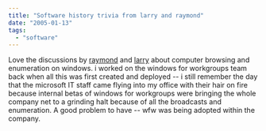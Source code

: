 ```yaml
---
title: "Software history trivia from larry and raymond"
date: "2005-01-13"
tags: 
  - "software"
---
```


Love the discussions by [raymond](http://blogs.msdn.com/oldnewthing/archive/2005/01/11/350628.aspx) and [larry](http://blogs.msdn.com/larryosterman/archive/2005/01/11/350800.aspx ) about computer browsing and enumeration on windows. i worked on the windows for workgroups team back when all this was first created and deployed -- i still remember the day that the microsoft IT staff came flying into my office with their hair on fire because internal betas of windows for workgroups were bringing the whole company net to a grinding halt because of all the broadcasts and enumeration. A good problem to have -- wfw was being adopted within the company.

